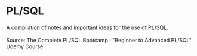 # PL/SQL

A compilation of notes and important ideas for the use of PL/SQL. <br>
<br>
Source: The Complete PL/SQL Bootcamp : "Beginner to Advanced PL/SQL" 
Udemy Course
